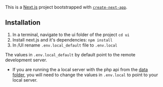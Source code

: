 This is a [Next.js](https://nextjs.org/) project bootstrapped with [`create-next-app`](https://github.com/vercel/next.js/tree/canary/packages/create-next-app).

## Installation
1. In a terminal, navigate to the ui folder of the project `cd ui`
2. Install next.js and it's dependencies: `npm install`
3. In /UI rename `.env.local_default` file to `.env.local`

The values in `.env.local_default` by default point to the remote development server. 

- If you are running the a local server with the php api from the [data folder](data/README.md), you will need to change the values in `.env.local` to point to your local server.



